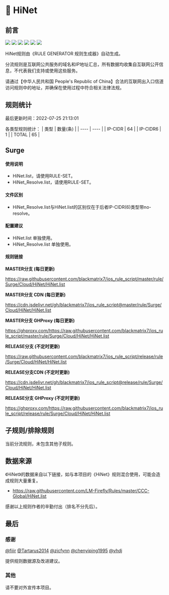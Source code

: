 # 🧸 HiNet

## 前言

![](https://shields.io/badge/-移除重复规则-ff69b4) ![](https://shields.io/badge/-DOMAIN与DOMAIN--SUFFIX合并-green) ![](https://shields.io/badge/-DOMAIN--SUFFIX间合并-critical) ![](https://shields.io/badge/-DOMAIN与DOMAIN--KEYWORD合并-9cf) ![](https://shields.io/badge/-DOMAIN--SUFFIX与DOMAIN--KEYWORD合并-blue) ![](https://shields.io/badge/-IP--CIDR(6)合并-blueviolet) 

HiNet规则由《RULE GENERATOR 规则生成器》自动生成。

分流规则是互联网公共服务的域名和IP地址汇总，所有数据均收集自互联网公开信息，不代表我们支持或使用这些服务。

请通过【中华人民共和国 People's Republic of China】合法的互联网出入口信道访问规则中的地址，并确保在使用过程中符合相关法律法规。

## 规则统计

最后更新时间：2022-07-25 21:13:01

各类型规则统计：
| 类型 | 数量(条)  | 
| ---- | ----  |
| IP-CIDR | 64  | 
| IP-CIDR6 | 1  | 
| TOTAL | 65  | 


## Surge 

#### 使用说明
- HiNet.list，请使用RULE-SET。
- HiNet_Resolve.list，请使用RULE-SET。

#### 文件区别
- HiNet_Resolve.list与HiNet.list的区别仅在于后者IP-CIDR(6)类型带no-resolve。

#### 配置建议
- HiNet.list 单独使用。
- HiNet_Resolve.list 单独使用。

#### 规则链接
**MASTER分支 (每日更新)**

https://raw.githubusercontent.com/blackmatrix7/ios_rule_script/master/rule/Surge/Cloud/HiNet/HiNet.list

**MASTER分支 CDN (每日更新)**

https://cdn.jsdelivr.net/gh/blackmatrix7/ios_rule_script@master/rule/Surge/Cloud/HiNet/HiNet.list

**MASTER分支 GHProxy (每日更新)**

https://ghproxy.com/https://raw.githubusercontent.com/blackmatrix7/ios_rule_script/master/rule/Surge/Cloud/HiNet/HiNet.list

**RELEASE分支 (不定时更新)**

https://raw.githubusercontent.com/blackmatrix7/ios_rule_script/release/rule/Surge/Cloud/HiNet/HiNet.list

**RELEASE分支CDN (不定时更新)**

https://cdn.jsdelivr.net/gh/blackmatrix7/ios_rule_script@release/rule/Surge/Cloud/HiNet/HiNet.list

**RELEASE分支 GHProxy (不定时更新)**

https://ghproxy.com/https://raw.githubusercontent.com/blackmatrix7/ios_rule_script/release/rule/Surge/Cloud/HiNet/HiNet.list

## 子规则/排除规则


当前分流规则，未包含其他子规则。

## 数据来源

《HiNet》的数据来自以下链接，如与本项目的《HiNet》规则混合使用，可能会造成规则大量重复。

- https://raw.githubusercontent.com/LM-Firefly/Rules/master/CCC-Global/HiNet.list


感谢以上规则作者的辛勤付出（排名不分先后）。

## 最后

### 感谢

[@fiiir](https://github.com/fiiir) [@Tartarus2014](https://github.com/Tartarus2014) [@zjcfynn](https://github.com/zjcfynn) [@chenyiping1995](https://github.com/chenyiping1995) [@vhdj](https://github.com/vhdj)

提供规则数据源及改进建议。

### 其他

请不要对外宣传本项目。